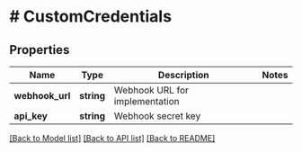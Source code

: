 # # CustomCredentials

## Properties

Name | Type | Description | Notes
------------ | ------------- | ------------- | -------------
**webhook_url** | **string** | Webhook URL for implementation |
**api_key** | **string** | Webhook secret key |

[[Back to Model list]](../../README.md#models) [[Back to API list]](../../README.md#endpoints) [[Back to README]](../../README.md)
